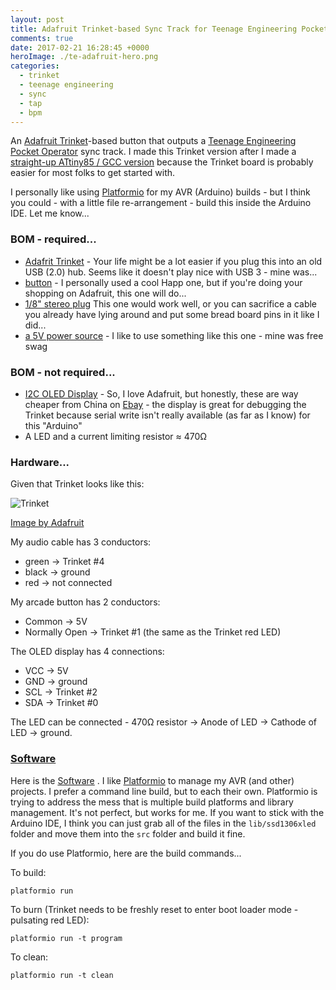```yaml
---
layout: post
title: Adafruit Trinket-based Sync Track for Teenage Engineering Pocket Operators
comments: true
date: 2017-02-21 16:28:45 +0000
heroImage: ./te-adafruit-hero.png
categories:
  - trinket
  - teenage engineering
  - sync
  - tap
  - bpm
---
```


An [Adafruit Trinket](https://www.adafruit.com/products/1501)-based button that outputs a [Teenage Engineering Pocket Operator](https://teenageengineering.com/products/po) sync track. I made this Trinket version after I made a [straight-up ATtiny85 / GCC version](http://jaywiggins.com/pocket%20operator/teenage%20engineering/bpm/sync/2016/04/25/teenage-engineering-pocket-operator-tap-sync/) because the Trinket board is probably easier for most folks to get started with.

<YouTubeVideo id="PH5dn6jR41Q" />

I personally like using [Platformio](http://platformio.org/) for my AVR (Arduino) builds - but I think you could - with a little file re-arrangement - build this inside the Arduino IDE. Let me know...

### BOM - required...

- [Adafrit Trinket](https://www.adafruit.com/products/1501) - Your life might be a lot easier if you plug this into an old USB (2.0) hub. Seems like it doesn't play nice with USB 3 - mine was...
- [button](https://www.adafruit.com/products/473) - I personally used a cool Happ one, but if you're doing your shopping on Adafruit, this one will do...
- [1/8" stereo plug](https://www.adafruit.com/products/2790) This one would work well, or you can sacrifice a cable you already have lying around and put some bread board pins in it like I did...
- [a 5V power source](https://www.adafruit.com/products/1959) - I like to use something like this one - mine was free swag

### BOM - not required...

- [I2C OLED Display](https://www.adafruit.com/products/938) - So, I love Adafruit, but honestly, these are way cheaper from China on [Ebay](http://www.ebay.com/sch/i.html?_from=R40&_trksid=p2050601.m570.l1313.TR3.TRC1.A0.H0.Xi2c+oled.TRS0&_nkw=i2c+oled&_sacat=0) - the display is great for debugging the Trinket because serial write isn't really available (as far as I know) for this "Arduino"
- A LED and a current limiting resistor ≈ 470Ω

### Hardware...

Given that Trinket looks like this:

![Trinket](https://cdn-learn.adafruit.com/assets/assets/000/025/644/medium640/trinket5.png)

<div class="attribution"><a href="https://learn.adafruit.com/assets/25645">Image by Adafruit</a></div>

My audio cable has 3 conductors:

- green -> Trinket #4
- black -> ground
- red -> not connected

My arcade button has 2 conductors:

- Common -> 5V
- Normally Open -> Trinket #1 (the same as the Trinket red LED)

The OLED display has 4 connections:

- VCC -> 5V
- GND -> ground
- SCL -> Trinket #2
- SDA -> Trinket #0

The LED can be connected - 470Ω resistor -> Anode of LED -> Cathode of LED -> ground.

### [Software](https://github.com/funkfinger/trinket-tap-bpm-for-pocket-operator)

Here is the [Software](https://github.com/funkfinger/trinket-tap-bpm-for-pocket-operator)
. I like [Platformio](http://platformio.org/) to manage my AVR (and other) projects. I prefer a command line build, but to each their own. Platformio is trying to address the mess that is multiple build platforms and library management. It's not perfect, but works for me. If you want to stick with the Arduino IDE, I think you can just grab all of the files in the `lib/ssd1306xled` folder and move them into the `src` folder and build it fine.

If you do use Platformio, here are the build commands...

To build:

```
platformio run
```

To burn (Trinket needs to be freshly reset to enter boot loader mode - pulsating red LED):

```
platformio run -t program
```

To clean:

```
platformio run -t clean
```
